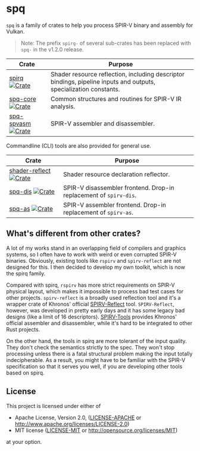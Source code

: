 # spq

`spq` is a family of crates to help you process SPIR-V binary and assembly for Vulkan.

> Note: The prefix `spirq-` of several sub-crates has been replaced with `spq-` in the v1.2.0 release.

| Crate | Purpose |
|-|-|
|[spirq](spirq/README.md) [![Crate](https://img.shields.io/crates/v/spirq)](https://crates.io/crates/spirq)| Shader resource reflection, including descriptor bindings, pipeline inputs and outputs, specialization constants. |
|[spq-core](spq-core/README.md) [![Crate](https://img.shields.io/crates/v/spq-core)](https://crates.io/crates/spq-core)| Common structures and routines for SPIR-V IR analysis. |
|[spq-spvasm](spq-spvasm/README.md) [![Crate](https://img.shields.io/crates/v/spq-spvasm)](https://crates.io/crates/spq-spvasm)| SPIR-V assembler and disassembler. |

Commandline (CLI) tools are also provided for general use.

| Crate | Purpose |
|-|-|
|[shader-reflect](shader-reflect/README.md) [![Crate](https://img.shields.io/crates/v/shader-reflect)](https://crates.io/crates/shader-reflect)| Shader resource declaration reflector. |
|[spq-dis](spq-dis/README.md) [![Crate](https://img.shields.io/crates/v/spq-dis)](https://crates.io/crates/spq-dis)| SPIR-V disassembler frontend. Drop-in replacement of `spirv-dis`. |
|[spq-as](spq-as/README.md) [![Crate](https://img.shields.io/crates/v/spq-as)](https://crates.io/crates/spq-as)| SPIR-V assembler frontend. Drop-in replacement of `spirv-as`. |

## What's different from other crates?

A lot of my works stand in an overlapping field of compilers and graphics systems, so I often have to work with weird or even corrupted SPIR-V binaries. Obviously, existing tools like `rspirv` and `spirv-reflect` are not designed for this. I then decided to develop my own toolkit, which is now the spirq family.

Compared with spirq, `rspirv` has more strict requirements on SPIR-V physical layout, which makes it impossible to process bad test cases for other projects. `spirv-reflect` is a broadly used reflection tool and it's a wrapper crate of Khronos' official [SPIRV-Reflect](https://github.com/KhronosGroup/SPIRV-Reflect) tool. `SPIRV-Reflect`, however, was developed in pretty early days and it has some legacy bad designs (like a limit of 16 descriptors). [SPIRV-Tools](https://github.com/KhronosGroup/SPIRV-Reflect) provides Khronos' official assembler and disassembler, while it's hard to be integrated to other Rust projects.

On the other hand, the tools in spirq are more tolerant of the input quality. They don't check the semantics strictly to the spec. They won't stop processing unless there is a fatal structural problem making the input totally indecipherable. As a result, you might have to be familiar with the SPIR-V specification so that it serves you well, if you are developing other tools based on spirq.

## License

This project is licensed under either of

* Apache License, Version 2.0, ([LICENSE-APACHE](LICENSE-APACHE) or http://www.apache.org/licenses/LICENSE-2.0)
* MIT license ([LICENSE-MIT](LICENSE-MIT) or http://opensource.org/licenses/MIT)

at your option.
